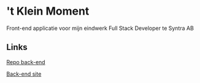 # 't Klein Moment

Front-end applicatie voor mijn eindwerk Full Stack Developer te Syntra AB


## Links

[Repo back-end](https://github.com/Zalvec/tKleinMoment_Backend)

[Back-end site](https://wdev.be/wdev_roel/eindwerk)
